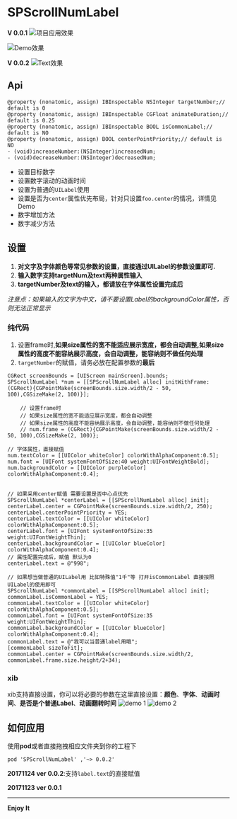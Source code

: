 # SPScrollNumLabel

**V 0.0.1**
![项目应用效果](https://github.com/Tr2e/SPScrollNumLabel/raw/master/Picture/timelineDemo.gif)

![Demo效果](https://github.com/Tr2e/SPScrollNumLabel/raw/master/Picture/Demo.gif)

**V 0.0.2**
![Text效果](https://github.com/Tr2e/SPScrollNumLabel/raw/master/Picture/text.gif)

## Api

```
@property (nonatomic, assign) IBInspectable NSInteger targetNumber;// default is 0
@property (nonatomic, assign) IBInspectable CGFloat animateDuration;// default is 0.25
@property (nonatomic, assign) IBInspectable BOOL isCommonLabel;// default is NO
@property (nonatomic, assign) BOOL centerPointPriority;// default is NO
- (void)increaseNumber:(NSInteger)increasedNum;
- (void)decreaseNumber:(NSInteger)decreasedNum;
```

* 设置目标数字
* 设置数字滚动的动画时间
* 设置为普通的`UILabel`使用
* 设置是否为`center`属性优先布局，针对只设置`foo.center`的情况，详情见Demo
* 数字增加方法
* 数字减少方法


## 设置

1. **对文字及字体颜色等常见参数的设置，直接通过UILabel的参数设置即可.**
2. **输入数字支持targetNum及text两种属性输入**
3. **targetNumber及text的输入，都请放在字体属性设置完成后**

*注意点：如果输入的文字为中文，请不要设置Label的backgroundColor属性，否则无法正常显示*


### 纯代码

1. 设置frame时,**如果size属性的宽不能适应展示宽度，都会自动调整,如果size属性的高度不能容纳展示高度，会自动调整，能容纳则不做任何处理**
2. `targetNumber`的赋值，请务必放在配置参数的**最后**

```
CGRect screenBounds = [UIScreen mainScreen].bounds;
SPScrollNumLabel *num = [[SPScrollNumLabel alloc] initWithFrame:(CGRect){CGPointMake(screenBounds.size.width/2 - 50, 100),CGSizeMake(2, 100)}];
    
    // 设置frame时
    // 如果size属性的宽不能适应展示宽度，都会自动调整
    // 如果size属性的高度不能容纳展示高度，会自动调整，能容纳则不做任何处理
    // num.frame = (CGRect){CGPointMake(screenBounds.size.width/2 - 50, 100),CGSizeMake(2, 100)};
    
// 字体属性，直接赋值
num.textColor = [[UIColor whiteColor] colorWithAlphaComponent:0.5];
num.font = [UIFont systemFontOfSize:40 weight:UIFontWeightBold];
num.backgroundColor = [[UIColor purpleColor] colorWithAlphaComponent:0.4];
    
    
// 如果采用center赋值 需要设置是否中心点优先
SPScrollNumLabel *centerLabel = [[SPScrollNumLabel alloc] init];
centerLabel.center = CGPointMake(screenBounds.size.width/2, 250);
centerLabel.centerPointPriority = YES;
centerLabel.textColor = [[UIColor whiteColor] colorWithAlphaComponent:0.5];
centerLabel.font = [UIFont systemFontOfSize:35 weight:UIFontWeightThin];
centerLabel.backgroundColor = [[UIColor blueColor] colorWithAlphaComponent:0.4];
// 属性配置完成后，赋值 默认为0
centerLabel.text = @"998";
    
// 如果想当做普通的UILabel用 比如特殊值"1千"等 打开isCommonLabel 直接按照UILabel的使用即可
SPScrollNumLabel *commonLabel = [[SPScrollNumLabel alloc] init];
commonLabel.isCommonLabel = YES;
commonLabel.textColor = [[UIColor whiteColor] colorWithAlphaComponent:0.5];
commonLabel.font = [UIFont systemFontOfSize:35 weight:UIFontWeightThin];
commonLabel.backgroundColor = [[UIColor blueColor] colorWithAlphaComponent:0.4];
commonLabel.text = @"我可以当普通label用哦";
[commonLabel sizeToFit];
commonLabel.center = CGPointMake(screenBounds.size.width/2, commonLabel.frame.size.height/2+34);
```

### xib

xib支持直接设置，你可以将必要的参数在这里直接设置：**颜色**、**字体**、**动画时间**、**是否是个普通Label**、**动画翻转时间**
![demo 1](https://github.com/Tr2e/SPScrollNumLabel/raw/master/Picture/Snip20171122_1.png)
![demo 2](https://github.com/Tr2e/SPScrollNumLabel/raw/master/Picture/Snip20171122_3.png)

## 如何应用

使用**pod**或者直接拖拽相应文件夹到你的工程下
```
pod 'SPScrollNumLabel' ,'~> 0.0.2'
```

**20171124 ver 0.0.2**:支持`label.text`的直接赋值

**20171123 ver 0.0.1**

---

**Enjoy It**


